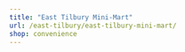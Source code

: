 ```yaml
---
title: "East Tilbury Mini-Mart"
url: /east-tilbury/east-tilbury-mini-mart/
shop: convenience
---
```

